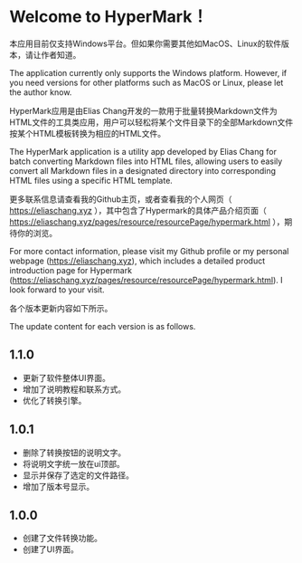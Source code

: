 # Welcome to HyperMark！
本应用目前仅支持Windows平台。但如果你需要其他如MacOS、Linux的软件版本，请让作者知道。

The application currently only supports the Windows platform. However, if you need versions for other platforms such as MacOS or Linux, please let the author know.

HyperMark应用是由Elias Chang开发的一款用于批量转换Markdown文件为HTML文件的工具类应用，用户可以轻松将某个文件目录下的全部Markdown文件按某个HTML模板转换为相应的HTML文件。

The HyperMark application is a utility app developed by Elias Chang for batch converting Markdown files into HTML files, allowing users to easily convert all Markdown files in a designated directory into corresponding HTML files using a specific HTML template.

更多联系信息请查看我的Github主页，或者查看我的个人网页（ https://eliaschang.xyz ），其中包含了Hypermark的具体产品介绍页面（ https://eliaschang.xyz/pages/resource/resourcePage/hypermark.html ），期待你的浏览。

For more contact information, please visit my Github profile or my personal webpage (https://eliaschang.xyz), which includes a detailed product introduction page for Hypermark (https://eliaschang.xyz/pages/resource/resourcePage/hypermark.html). I look forward to your visit.

各个版本更新内容如下所示。

The update content for each version is as follows.

## 1.1.0
- 更新了软件整体UI界面。
- 增加了说明教程和联系方式。
- 优化了转换引擎。

## 1.0.1
- 删除了转换按钮的说明文字。
- 将说明文字统一放在ui顶部。
- 显示并保存了选定的文件路径。
- 增加了版本号显示。

## 1.0.0
- 创建了文件转换功能。
- 创建了UI界面。